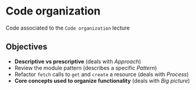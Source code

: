 # Code organization

Code associated to the `Code organization` lecture

## Objectives

* **Descriptive vs prescriptive** (deals with *Approach*)
* Review the module pattern (describes a specific *Pattern*)
* Refactor `fetch` calls to `get` and `create` a resource (deals with  *Process*)
* **Core concepts used to organize functionality** (deals with *Big picture*)
